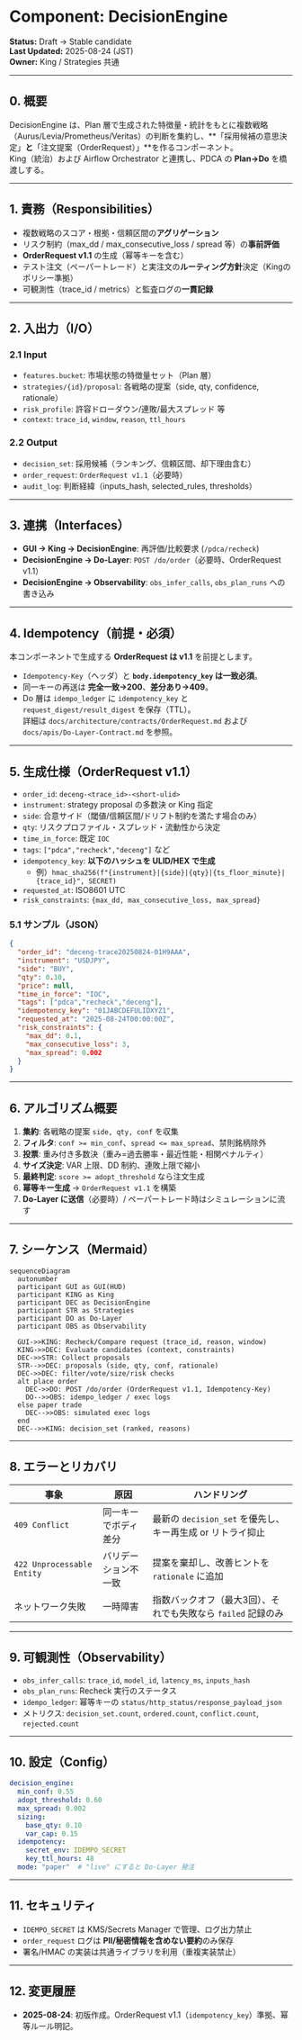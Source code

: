 # Component: DecisionEngine
**Status:** Draft → Stable candidate  
**Last Updated:** 2025-08-24 (JST)  
**Owner:** King / Strategies 共通

---

## 0. 概要
DecisionEngine は、Plan 層で生成された特徴量・統計をもとに複数戦略（Aurus/Levia/Prometheus/Veritas）の判断を集約し、**「採用候補の意思決定」**と**「注文提案（OrderRequest）」**を作るコンポーネント。  
King（統治）および Airflow Orchestrator と連携し、PDCA の **Plan→Do** を橋渡しする。

---

## 1. 責務（Responsibilities）
- 複数戦略のスコア・根拠・信頼区間の**アグリゲーション**
- リスク制約（max_dd / max_consecutive_loss / spread 等）の**事前評価**
- **OrderRequest v1.1** の生成（幂等キーを含む）
- テスト注文（ペーパートレード）と実注文の**ルーティング方針**決定（Kingのポリシー準拠）
- 可観測性（trace_id / metrics）と監査ログの**一貫記録**

---

## 2. 入出力（I/O）
### 2.1 Input
- `features.bucket`: 市場状態の特徴量セット（Plan 層）
- `strategies/{id}/proposal`: 各戦略の提案（side, qty, confidence, rationale）
- `risk_profile`: 許容ドローダウン/連敗/最大スプレッド 等
- `context`: `trace_id`, `window`, `reason`, `ttl_hours`

### 2.2 Output
- `decision_set`: 採用候補（ランキング、信頼区間、却下理由含む）
- `order_request`: `OrderRequest v1.1`（必要時）
- `audit_log`: 判断経緯（inputs_hash, selected_rules, thresholds）

---

## 3. 連携（Interfaces）
- **GUI → King → DecisionEngine**: 再評価/比較要求 (`/pdca/recheck`)
- **DecisionEngine → Do-Layer**: `POST /do/order`（必要時、OrderRequest v1.1）
- **DecisionEngine → Observability**: `obs_infer_calls`, `obs_plan_runs` への書き込み

---

## 4. Idempotency（前提・必須）
本コンポーネントで生成する **OrderRequest は v1.1** を前提とします。  
- `Idempotency-Key`（ヘッダ）と **`body.idempotency_key` は一致必須**。  
- 同一キーの再送は **完全一致→200**、**差分あり→409**。  
- Do 層は `idempo_ledger` に `idempotency_key` と `request_digest/result_digest` を保存（TTL）。  
詳細は `docs/architecture/contracts/OrderRequest.md` および `docs/apis/Do-Layer-Contract.md` を参照。

---

## 5. 生成仕様（OrderRequest v1.1）
- `order_id`: `deceng-<trace_id>-<short-ulid>`
- `instrument`: strategy proposal の多数決 or King 指定
- `side`: 合意サイド（閾値/信頼区間/ドリフト制約を満たす場合のみ）
- `qty`: リスクプロファイル・スプレッド・流動性から決定
- `time_in_force`: 既定 `IOC`
- `tags`: `["pdca","recheck","deceng"]` など
- `idempotency_key`: **以下のハッシュを ULID/HEX で生成**
  - 例）`hmac_sha256(f"{instrument}|{side}|{qty}|{ts_floor_minute}|{trace_id}", SECRET)`
- `requested_at`: ISO8601 UTC
- `risk_constraints`: `{max_dd, max_consecutive_loss, max_spread}`

### 5.1 サンプル（JSON）
```json
{
  "order_id": "deceng-trace20250824-01H9AAA",
  "instrument": "USDJPY",
  "side": "BUY",
  "qty": 0.10,
  "price": null,
  "time_in_force": "IOC",
  "tags": ["pdca","recheck","deceng"],
  "idempotency_key": "01JABCDEFULIDXYZ1",
  "requested_at": "2025-08-24T00:00:00Z",
  "risk_constraints": {
    "max_dd": 0.1,
    "max_consecutive_loss": 3,
    "max_spread": 0.002
  }
}
```

---

## 6. アルゴリズム概要
1. **集約**: 各戦略の提案 `side, qty, conf` を収集  
2. **フィルタ**: `conf >= min_conf`、`spread <= max_spread`、禁則銘柄除外  
3. **投票**: 重み付き多数決（重み=過去勝率・最近性能・相関ペナルティ）  
4. **サイズ決定**: VAR 上限、DD 制約、連敗上限で縮小  
5. **最終判定**: `score >= adopt_threshold` なら注文生成  
6. **幂等キー生成** → `OrderRequest v1.1` を構築  
7. **Do-Layer に送信**（必要時）/ ペーパートレード時はシミュレーションに流す

---

## 7. シーケンス（Mermaid）
```mermaid
sequenceDiagram
  autonumber
  participant GUI as GUI(HUD)
  participant KING as King
  participant DEC as DecisionEngine
  participant STR as Strategies
  participant DO as Do-Layer
  participant OBS as Observability

  GUI->>KING: Recheck/Compare request (trace_id, reason, window)
  KING->>DEC: Evaluate candidates (context, constraints)
  DEC->>STR: Collect proposals
  STR-->>DEC: proposals (side, qty, conf, rationale)
  DEC->>DEC: filter/vote/size/risk checks
  alt place order
    DEC->>DO: POST /do/order (OrderRequest v1.1, Idempotency-Key)
    DO-->>OBS: idempo_ledger / exec logs
  else paper trade
    DEC-->>OBS: simulated exec logs
  end
  DEC-->>KING: decision_set (ranked, reasons)
```

---

## 8. エラーとリカバリ
| 事象 | 原因 | ハンドリング |
|---|---|---|
| `409 Conflict` | 同一キーでボディ差分 | 最新の `decision_set` を優先し、キー再生成 or リトライ抑止 |
| `422 Unprocessable Entity` | バリデーション不一致 | 提案を棄却し、改善ヒントを `rationale` に追加 |
| ネットワーク失敗 | 一時障害 | 指数バックオフ（最大3回）、それでも失敗なら `failed` 記録のみ |

---

## 9. 可観測性（Observability）
- `obs_infer_calls`: `trace_id`, `model_id`, `latency_ms`, `inputs_hash`
- `obs_plan_runs`: Recheck 実行のステータス
- `idempo_ledger`: 幂等キーの `status/http_status/response_payload_json`
- メトリクス: `decision_set.count`, `ordered.count`, `conflict.count`, `rejected.count`

---

## 10. 設定（Config）
```yaml
decision_engine:
  min_conf: 0.55
  adopt_threshold: 0.60
  max_spread: 0.002
  sizing:
    base_qty: 0.10
    var_cap: 0.15
  idempotency:
    secret_env: IDEMPO_SECRET
    key_ttl_hours: 48
  mode: "paper"  # "live" にすると Do-Layer 発注
```

---

## 11. セキュリティ
- `IDEMPO_SECRET` は KMS/Secrets Manager で管理、ログ出力禁止
- `order_request` ログは **PII/秘密情報を含めない要約**のみ保存
- 署名/HMAC の実装は共通ライブラリを利用（重複実装禁止）

---

## 12. 変更履歴
- **2025-08-24**: 初版作成。OrderRequest v1.1（`idempotency_key`）準拠、幂等ルール明記。
